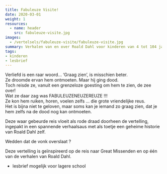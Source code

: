 ```yaml
---
title: Fabuleuze Visite!
date: 2020-03-01
weight: 1
resources:
  - name: header
    src: fabuleuze-visite.jpg
images:
  - /vertelsels/fabuleuze-visite/fabuleuze-visite.jpg
summary: Verhalen van en over Roald Dahl voor kinderen van 4 tot 104 jaar…
tags:
- kinderen
- lesbrief
---
```


Verliefd is een raar woord...  ‘Graag zien’, is misschien beter.  
Ze droomde ervan hem ontmoeten. Maar hij ging dood.  
Toch reisde ze, vanuit een grenzeloze goesting om hem te zien, de zee over!  
Wat ze daar zag was FABULEUZENEUZEREUZE !!!  
Ze kon hem ruiken, horen, voelen zelfs … die grote vriendelijke reus.  
Het is bijna niet te geloven, maar soms kan je iemand zo graag zien, dat je hem zelfs na de dood nog kan ontmoeten.  

Deze waar gebeurde reis vloeit als rode draad doorheen de vertelling, ingepakt in een spannende verhaalsaus met als toetje een geheime historie van Roald Dahl zelf.

Wedden dat de vonk overslaat ?

Deze vertelling is geïnspireerd op de reis naar Great Missenden en op één van de verhalen van Roald Dahl.

+ lesbrief mogelijk voor lagere school

